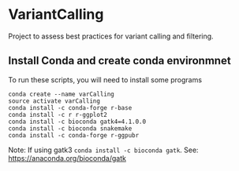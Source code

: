# VariantCalling

Project to assess best practices for variant calling and filtering.

## Install Conda and create conda environmnet

To run these scripts, you will need to install some programs

```
conda create --name varCalling
source activate varCalling
conda install -c conda-forge r-base
conda install -c r r-ggplot2
conda install -c bioconda gatk4=4.1.0.0
conda install -c bioconda snakemake
conda install -c conda-forge r-ggpubr
```

Note: If using gatk3 `conda install -c bioconda gatk`. See: https://anaconda.org/bioconda/gatk
